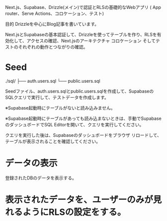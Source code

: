 Next.js、Supabase、Drizzle(メイン)で認証とRLSの基礎的なWebアプリ ( App router、Serve Actions、コロケーション、テスト)

目的
Drizzleを中心にBlog記事を書いています。

Next.jsとSupabaseの基本認証して、Drizzleを使ってテーブルを作り、RLSを有効化して、アクセスの確認、Next.jsのアーキテクチャ コロケーション そしてテストのそれぞれの動作とつながりの確認。


# Seed
./sql/
├── auth.users.sql
└── public.users.sql

Seedファイル、auth.users.sqlとpublic.users.sqlを作成して、SupabaseのSQLクエリで実行して、テストデータを作成します。

※Supabase起動時にテーブルがないと読み込みません。

※Supabase起動時にテーブルがあっても読み込まないときは、手動でSupabaseのダッシュボードでSQL Editorを開いて、クエリを実行してください。

クエリを実行した後は、Supabaseのダッシュボードをブラウザ リロードして、テーブルが表示されることを確認してください。


# データの表示

登録されたDBのデータを表示する。


# 表示されたデータを、ユーザーのみが見れるようにRLSの設定をする。

